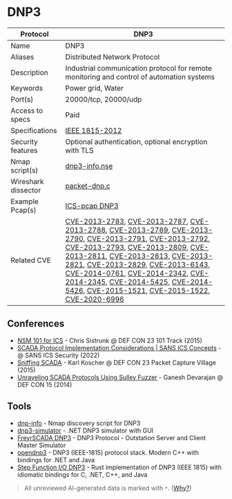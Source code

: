 # DNP3

| Protocol | DNP3 |
|---|---|
| Name | DNP3 |
| Aliases | Distributed Network Protocol |
| Description | Industrial communication protocol for remote monitoring and control of automation systems |
| Keywords | Power grid, Water |
| Port(s) | 20000/tcp, 20000/udp |
| Access to specs | Paid |
| Specifications | [IEEE 1815-2012](https://standards.ieee.org/ieee/1815/5414/) |
| Security features | Optional authentication, optional encryption with TLS |
| Nmap script(s) | [dnp3-info.nse](https://github.com/digitalbond/Redpoint/blob/master/dnp3-info.nse) |
| Wireshark dissector | [packet-dnp.c](https://github.com/wireshark/wireshark/blob/master/epan/dissectors/packet-dnp.c) |
| Example Pcap(s) | [ICS-pcap DNP3](https://github.com/automayt/ICS-pcap/tree/master/DNP3) |
| Related CVE | [CVE-2013-2783](https://nvd.nist.gov/vuln/detail/CVE-2013-2783), [CVE-2013-2787](https://nvd.nist.gov/vuln/detail/CVE-2013-2787), [CVE-2013-2788](https://nvd.nist.gov/vuln/detail/CVE-2013-2788), [CVE-2013-2789](https://nvd.nist.gov/vuln/detail/CVE-2013-2789), [CVE-2013-2790](https://nvd.nist.gov/vuln/detail/CVE-2013-2790), [CVE-2013-2791](https://nvd.nist.gov/vuln/detail/CVE-2013-2791), [CVE-2013-2792](https://nvd.nist.gov/vuln/detail/CVE-2013-2792), [CVE-2013-2793](https://nvd.nist.gov/vuln/detail/CVE-2013-2793), [CVE-2013-2809](https://nvd.nist.gov/vuln/detail/CVE-2013-2809), [CVE-2013-2811](https://nvd.nist.gov/vuln/detail/CVE-2013-2811), [CVE-2013-2813](https://nvd.nist.gov/vuln/detail/CVE-2013-2813), [CVE-2013-2821](https://nvd.nist.gov/vuln/detail/CVE-2013-2821), [CVE-2013-2829](https://nvd.nist.gov/vuln/detail/CVE-2013-2829), [CVE-2013-6143](https://nvd.nist.gov/vuln/detail/CVE-2013-6143), [CVE-2014-0761](https://nvd.nist.gov/vuln/detail/CVE-2014-0761), [CVE-2014-2342](https://nvd.nist.gov/vuln/detail/CVE-2014-2342), [CVE-2014-2345](https://nvd.nist.gov/vuln/detail/CVE-2014-2345), [CVE-2014-5425](https://nvd.nist.gov/vuln/detail/CVE-2014-5425), [CVE-2014-5426](https://nvd.nist.gov/vuln/detail/CVE-2014-5426), [CVE-2015-1521](https://nvd.nist.gov/vuln/detail/CVE-2015-1521), [CVE-2015-1522](https://nvd.nist.gov/vuln/detail/CVE-2015-1522), [CVE-2020-6996](https://nvd.nist.gov/vuln/detail/CVE-2020-6996) |

## Conferences
- [NSM 101 for ICS](https://www.youtube.com/watch?v=H6AWRziR028) - Chris Sistrunk @ DEF CON 23 101 Track (2015)
- [SCADA Protocol Implementation Considerations | SANS ICS Concepts](https://www.youtube.com/watch?v=Fi7JhLm4vjY) - @ SANS ICS Security (2022)
- [Sniffing SCADA](https://www.youtube.com/watch?v=4vPptUmyv4U) - Karl Koscher @ DEF CON 23 Packet Capture Village (2015)
- [Unraveling SCADA Protocols Using Sulley Fuzzer](https://www.youtube.com/watch?v=UUta_Ord8GI) - Ganesh Devarajan @ DEF CON 15 (2014)
## Tools
- [dnp-info](https://github.com/sjhilt/Nmap-NSEs/blob/master/dnp3-info.nse) - Nmap discovery script for DNP3
- [dnp3-simulator](https://github.com/dnp3/dnp3-simulator) - .NET DNP3 simulator with GUI 
- [FreyrSCADA DNP3](https://github.com/FreyrSCADA/DNP3) - DNP3 Protocol - Outstation Server and Client Master Simulator
- [opendnp3](https://github.com/dnp3/opendnp3) - DNP3 (IEEE-1815) protocol stack. Modern C++ with bindings for .NET and Java
- [Step Function I/O DNP3](https://github.com/stepfunc/dnp3) - Rust implementation of DNP3 (IEEE 1815) with idiomatic bindings for C, .NET, C++, and Java

> All unreviewed AI-generated data is marked with `*`. ([Why?](../srcs/README.md#note-on-ai-generated-content))
